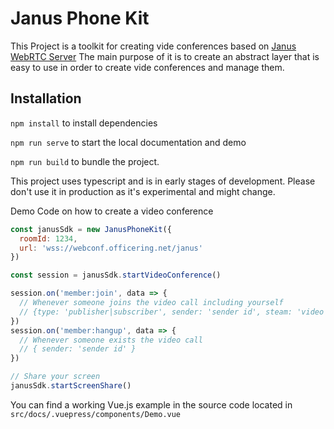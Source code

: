 # Janus Phone Kit

This Project is a toolkit for creating vide conferences based on [Janus WebRTC Server](https://janus.conf.meetecho.com/docs/)
The main purpose of it is to create an abstract layer that is easy to use in order to create vide conferences and manage them.

## Installation

`npm install` to install dependencies

`npm run serve` to start the local documentation and demo

`npm run build` to bundle the project.

This project uses typescript and is in early stages of development.
Please don't use it in production as it's experimental and might change.

Demo Code on how to create a video conference

```js
const janusSdk = new JanusPhoneKit({
  roomId: 1234,
  url: 'wss://webconf.officering.net/janus'
})

const session = janusSdk.startVideoConference()

session.on('member:join', data => {
  // Whenever someone joins the video call including yourself
  // {type: 'publisher|subscriber', sender: 'sender id', steam: 'video stream object', joinResult: object }
})
session.on('member:hangup', data => {
  // Whenever someone exists the video call
  // { sender: 'sender id' }
})

// Share your screen
janusSdk.startScreenShare()
```

You can find a working Vue.js example in the source code located in `src/docs/.vuepress/components/Demo.vue` 
